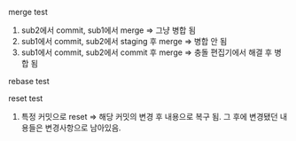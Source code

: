 merge test

1. sub2에서 commit, sub1에서 merge => 그냥 병합 됨
2. sub1에서 commit, sub2에서 staging 후 merge => 병합 안 됨
3. sub1에서 commit, sub2에서 commit 후 merge => 충돌 편집기에서 해결 후 병합 됨

rebase test

reset test

1. 특정 커밋으로 reset => 해당 커밋의 변경 후 내용으로 복구 됨. 그 후에 변경됐던 내용들은 변경사항으로 남아있음.
